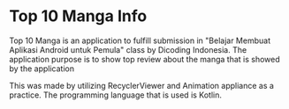 # Top 10 Manga Info
Top 10 Manga is an application to fulfill submission in "Belajar Membuat Aplikasi Android untuk Pemula" class by Dicoding Indonesia.
The application purpose is to show top review about the manga that is showed by the application

This was made by utilizing RecyclerViewer and Animation appliance as a practice. The programming language that is used is Kotlin.
